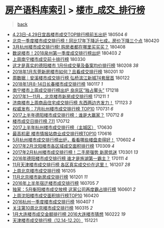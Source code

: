 [房产语料库索引](../../README.md)  > [楼市_成交_排行榜](楼市_成交_排行榜.md)
====
> [back](../README.md)

- [4.23日-4.29日宜昌楼市成交TOP排行榜前五出炉](http://jkwz.applinzi.com/ittc/7099177621680292881.html#4.23%E6%97%A5-4.29%E6%97%A5%E5%AE%9C%E6%98%8C%E6%A5%BC%E5%B8%82%E6%88%90%E4%BA%A4TOP%E6%8E%92%E8%A1%8C%E6%A6%9C%E5%89%8D%E4%BA%94%E5%87%BA%E7%82%89) 180504 *6* 
- [北京一季度楼市成交排行榜！同比17年下降近七成，房价下降三个点](http://jkwz.applinzi.com/ittc/7094013780692567051.html#%E5%8C%97%E4%BA%AC%E4%B8%80%E5%AD%A3%E5%BA%A6%E6%A5%BC%E5%B8%82%E6%88%90%E4%BA%A4%E6%8E%92%E8%A1%8C%E6%A6%9C%EF%BC%81%E5%90%8C%E6%AF%9417%E5%B9%B4%E4%B8%8B%E9%99%8D%E8%BF%91%E4%B8%83%E6%88%90%EF%BC%8C%E6%88%BF%E4%BB%B7%E4%B8%8B%E9%99%8D%E4%B8%89%E4%B8%AA%E7%82%B9) 180420  
- [3月杭州楼市成交排行榜! 购房者都在哪里买买买？](http://jkwz.applinzi.com/ittc/7089609284528899089.html#3%E6%9C%88%E6%9D%AD%E5%B7%9E%E6%A5%BC%E5%B8%82%E6%88%90%E4%BA%A4%E6%8E%92%E8%A1%8C%E6%A6%9C%21+%E8%B4%AD%E6%88%BF%E8%80%85%E9%83%BD%E5%9C%A8%E5%93%AA%E9%87%8C%E4%B9%B0%E4%B9%B0%E4%B9%B0%EF%BC%9F) 180408  
- [数说楼市！2018泉州第一季度成交排行榜出炉](http://jkwz.applinzi.com/ittc/7087803251917587467.html#%E6%95%B0%E8%AF%B4%E6%A5%BC%E5%B8%82%EF%BC%812018%E6%B3%89%E5%B7%9E%E7%AC%AC%E4%B8%80%E5%AD%A3%E5%BA%A6%E6%88%90%E4%BA%A4%E6%8E%92%E8%A1%8C%E6%A6%9C%E5%87%BA%E7%82%89) 180403 *2* 
- [上周南宁楼市成交前十排行榜](http://jkwz.applinzi.com/ittc/7086215149306512394.html#%E4%B8%8A%E5%91%A8%E5%8D%97%E5%AE%81%E6%A5%BC%E5%B8%82%E6%88%90%E4%BA%A4%E5%89%8D%E5%8D%81%E6%8E%92%E8%A1%8C%E6%A6%9C) 180330  
- [这才是真实的德阳楼市 1月份成交量及备案均价排行榜](http://jkwz.applinzi.com/ittc/7067666385696457734.html#%E8%BF%99%E6%89%8D%E6%98%AF%E7%9C%9F%E5%AE%9E%E7%9A%84%E5%BE%B7%E9%98%B3%E6%A5%BC%E5%B8%82+1%E6%9C%88%E4%BB%BD%E6%88%90%E4%BA%A4%E9%87%8F%E5%8F%8A%E5%A4%87%E6%A1%88%E5%9D%87%E4%BB%B7%E6%8E%92%E8%A1%8C%E6%A6%9C) 180208 *38* 
- [2018年1月东莞新房楼市如何？且看成交排行榜](http://jkwz.applinzi.com/ittc/7065136383457231882.html#2018%E5%B9%B41%E6%9C%88%E4%B8%9C%E8%8E%9E%E6%96%B0%E6%88%BF%E6%A5%BC%E5%B8%82%E5%A6%82%E4%BD%95%EF%BC%9F%E4%B8%94%E7%9C%8B%E6%88%90%E4%BA%A4%E6%8E%92%E8%A1%8C%E6%A6%9C) 180201 *10* 
- [周数据｜安溪楼市成交排行榜 弘桥滨江新城74套居首](http://jkwz.applinzi.com/ittc/7061481965629211658.html#%E5%91%A8%E6%95%B0%E6%8D%AE%EF%BD%9C%E5%AE%89%E6%BA%AA%E6%A5%BC%E5%B8%82%E6%88%90%E4%BA%A4%E6%8E%92%E8%A1%8C%E6%A6%9C+%E5%BC%98%E6%A1%A5%E6%BB%A8%E6%B1%9F%E6%96%B0%E5%9F%8E74%E5%A5%97%E5%B1%85%E9%A6%96) 180122  
- [2018年1月8-14日长春楼市成交排行榜](http://jkwz.applinzi.com/ittc/7059553509794382859.html#2018%E5%B9%B41%E6%9C%888-14%E6%97%A5%E9%95%BF%E6%98%A5%E6%A5%BC%E5%B8%82%E6%88%90%E4%BA%A4%E6%8E%92%E8%A1%8C%E6%A6%9C) 180117 *1* 
- [南宁楼市上周成交排行榜出炉 良庆区“独占鳌头”](http://jkwz.applinzi.com/ittc/7048428338429821969.html#%E5%8D%97%E5%AE%81%E6%A5%BC%E5%B8%82%E4%B8%8A%E5%91%A8%E6%88%90%E4%BA%A4%E6%8E%92%E8%A1%8C%E6%A6%9C%E5%87%BA%E7%82%89+%E8%89%AF%E5%BA%86%E5%8C%BA%E2%80%9C%E7%8B%AC%E5%8D%A0%E9%B3%8C%E5%A4%B4%E2%80%9D) 171218  
- [2017年1—11月，北京楼市新房成交排行榜](http://jkwz.applinzi.com/ittc/7045746302661428241.html#2017%E5%B9%B41%E2%80%9411%E6%9C%88%EF%BC%8C%E5%8C%97%E4%BA%AC%E6%A5%BC%E5%B8%82%E6%96%B0%E6%88%BF%E6%88%90%E4%BA%A4%E6%8E%92%E8%A1%8C%E6%A6%9C) 171211 *1* 
- [济南楼市上周商品住宅成交排行榜 东西两边齐发力！](http://jkwz.applinzi.com/ittc/7039047136077939728.html#%E6%B5%8E%E5%8D%97%E6%A5%BC%E5%B8%82%E4%B8%8A%E5%91%A8%E5%95%86%E5%93%81%E4%BD%8F%E5%AE%85%E6%88%90%E4%BA%A4%E6%8E%92%E8%A1%8C%E6%A6%9C+%E4%B8%9C%E8%A5%BF%E4%B8%A4%E8%BE%B9%E9%BD%90%E5%8F%91%E5%8A%9B%EF%BC%81) 171123 *3* 
- [权威发布：7月杭州楼市成交排行榜 TOP10](http://jkwz.applinzi.com/ittc/6996584972805473297.html#%E6%9D%83%E5%A8%81%E5%8F%91%E5%B8%83%EF%BC%9A7%E6%9C%88%E6%9D%AD%E5%B7%9E%E6%A5%BC%E5%B8%82%E6%88%90%E4%BA%A4%E6%8E%92%E8%A1%8C%E6%A6%9C+TOP10) 170731 *6* 
- [2017上半年德阳楼市成交排行榜：谁是大赢家？](http://jkwz.applinzi.com/ittc/6989487315368805393.html#2017%E4%B8%8A%E5%8D%8A%E5%B9%B4%E5%BE%B7%E9%98%B3%E6%A5%BC%E5%B8%82%E6%88%90%E4%BA%A4%E6%8E%92%E8%A1%8C%E6%A6%9C%EF%BC%9A%E8%B0%81%E6%98%AF%E5%A4%A7%E8%B5%A2%E5%AE%B6%EF%BC%9F) 170712 *8* 
- [楼市成交日排行榜 7.11](http://jkwz.applinzi.com/ittc/6989319045961483281.html#%E6%A5%BC%E5%B8%82%E6%88%90%E4%BA%A4%E6%97%A5%E6%8E%92%E8%A1%8C%E6%A6%9C+7.11) 170712  
- [2017上半年杭州楼市成交排行榜（主城区）](http://jkwz.applinzi.com/ittc/6985104390774850565.html#2017%E4%B8%8A%E5%8D%8A%E5%B9%B4%E6%9D%AD%E5%B7%9E%E6%A5%BC%E5%B8%82%E6%88%90%E4%BA%A4%E6%8E%92%E8%A1%8C%E6%A6%9C%EF%BC%88%E4%B8%BB%E5%9F%8E%E5%8C%BA%EF%BC%89) 170630  
- [最高机密 楼市情报站商业成交排行榜TOP10](http://jkwz.applinzi.com/ittc/6979705130596172804.html#%E6%9C%80%E9%AB%98%E6%9C%BA%E5%AF%86+%E6%A5%BC%E5%B8%82%E6%83%85%E6%8A%A5%E7%AB%99%E5%95%86%E4%B8%9A%E6%88%90%E4%BA%A4%E6%8E%92%E8%A1%8C%E6%A6%9CTOP10) 170616  
- [5月杭州楼市成交排行榜出炉，看看哪些楼盘卖得好！](http://jkwz.applinzi.com/ittc/6974587524230939653.html#5%E6%9C%88%E6%9D%AD%E5%B7%9E%E6%A5%BC%E5%B8%82%E6%88%90%E4%BA%A4%E6%8E%92%E8%A1%8C%E6%A6%9C%E5%87%BA%E7%82%89%EF%BC%8C%E7%9C%8B%E7%9C%8B%E5%93%AA%E4%BA%9B%E6%A5%BC%E7%9B%98%E5%8D%96%E5%BE%97%E5%A5%BD%EF%BC%81) 170602 *4* 
- [2017年2月沈阳楼市各区域成交面积排行榜](http://jkwz.applinzi.com/ittc/6943078720381387781.html#2017%E5%B9%B42%E6%9C%88%E6%B2%88%E9%98%B3%E6%A5%BC%E5%B8%82%E5%90%84%E5%8C%BA%E5%9F%9F%E6%88%90%E4%BA%A4%E9%9D%A2%E7%A7%AF%E6%8E%92%E8%A1%8C%E6%A6%9C) 170309 *4* 
- [2017年2月杭州楼市成交排行榜！二手房强势 新房低迷](http://jkwz.applinzi.com/ittc/6940007684442162181.html#2017%E5%B9%B42%E6%9C%88%E6%9D%AD%E5%B7%9E%E6%A5%BC%E5%B8%82%E6%88%90%E4%BA%A4%E6%8E%92%E8%A1%8C%E6%A6%9C%EF%BC%81%E4%BA%8C%E6%89%8B%E6%88%BF%E5%BC%BA%E5%8A%BF+%E6%96%B0%E6%88%BF%E4%BD%8E%E8%BF%B7) 170301 *13* 
- [2016年德阳楼市成交排行榜 谁才是旌湖第一霸主？](http://jkwz.applinzi.com/ittc/6921796888423826436.html#2016%E5%B9%B4%E5%BE%B7%E9%98%B3%E6%A5%BC%E5%B8%82%E6%88%90%E4%BA%A4%E6%8E%92%E8%A1%8C%E6%A6%9C+%E8%B0%81%E6%89%8D%E6%98%AF%E6%97%8C%E6%B9%96%E7%AC%AC%E4%B8%80%E9%9C%B8%E4%B8%BB%EF%BC%9F) 170111 *4* 
- [11月天津楼市成交排行榜 各区真实成交价在这里！](http://jkwz.applinzi.com/ittc/6908811511006233605.html#11%E6%9C%88%E5%A4%A9%E6%B4%A5%E6%A5%BC%E5%B8%82%E6%88%90%E4%BA%A4%E6%8E%92%E8%A1%8C%E6%A6%9C+%E5%90%84%E5%8C%BA%E7%9C%9F%E5%AE%9E%E6%88%90%E4%BA%A4%E4%BB%B7%E5%9C%A8%E8%BF%99%E9%87%8C%EF%BC%81) 161207 *28* 
- [上周北京楼市成交排行榜](http://jkwz.applinzi.com/ittc/6908148281816646660.html#%E4%B8%8A%E5%91%A8%E5%8C%97%E4%BA%AC%E6%A5%BC%E5%B8%82%E6%88%90%E4%BA%A4%E6%8E%92%E8%A1%8C%E6%A6%9C) 161205  
- [11月北京楼市新房成交排行榜](http://jkwz.applinzi.com/ittc/6906633958359303173.html#11%E6%9C%88%E5%8C%97%E4%BA%AC%E6%A5%BC%E5%B8%82%E6%96%B0%E6%88%BF%E6%88%90%E4%BA%A4%E6%8E%92%E8%A1%8C%E6%A6%9C) 161201 *11* 
- [2016年上半年宿迁楼市成交排行榜](http://jkwz.applinzi.com/ittc/6851384823725425669.html#2016%E5%B9%B4%E4%B8%8A%E5%8D%8A%E5%B9%B4%E5%AE%BF%E8%BF%81%E6%A5%BC%E5%B8%82%E6%88%90%E4%BA%A4%E6%8E%92%E8%A1%8C%E6%A6%9C) 160705 *7* 
- [独家：5月衡阳楼市成交放榜 这家公司再度霸占排行榜](http://jkwz.applinzi.com/ittc/6838692624386753541.html#%E7%8B%AC%E5%AE%B6%EF%BC%9A5%E6%9C%88%E8%A1%A1%E9%98%B3%E6%A5%BC%E5%B8%82%E6%88%90%E4%BA%A4%E6%94%BE%E6%A6%9C+%E8%BF%99%E5%AE%B6%E5%85%AC%E5%8F%B8%E5%86%8D%E5%BA%A6%E9%9C%B8%E5%8D%A0%E6%8E%92%E8%A1%8C%E6%A6%9C) 160601 *2* 
- [上周沈阳楼市成交面积排行榜TOP10](http://jkwz.applinzi.com/ittc/6823086366032135172.html#%E4%B8%8A%E5%91%A8%E6%B2%88%E9%98%B3%E6%A5%BC%E5%B8%82%E6%88%90%E4%BA%A4%E9%9D%A2%E7%A7%AF%E6%8E%92%E8%A1%8C%E6%A6%9CTOP10) 160420  
- [2016杭州一季度楼市成交排行榜](http://jkwz.applinzi.com/ittc/6818359105508869124.html#2016%E6%9D%AD%E5%B7%9E%E4%B8%80%E5%AD%A3%E5%BA%A6%E6%A5%BC%E5%B8%82%E6%88%90%E4%BA%A4%E6%8E%92%E8%A1%8C%E6%A6%9C) 160407 *1* 
- [关注第10周北京楼市成交排行榜](http://jkwz.applinzi.com/ittc/6809844984127685637.html#%E5%85%B3%E6%B3%A8%E7%AC%AC10%E5%91%A8%E5%8C%97%E4%BA%AC%E6%A5%BC%E5%B8%82%E6%88%90%E4%BA%A4%E6%8E%92%E8%A1%8C%E6%A6%9C) 160315 *2* 
- [1月大连楼市成交金额排行榜 2016大连楼市猜想](http://jkwz.applinzi.com/ittc/6801709585396139012.html#1%E6%9C%88%E5%A4%A7%E8%BF%9E%E6%A5%BC%E5%B8%82%E6%88%90%E4%BA%A4%E9%87%91%E9%A2%9D%E6%8E%92%E8%A1%8C%E6%A6%9C+2016%E5%A4%A7%E8%BF%9E%E6%A5%BC%E5%B8%82%E7%8C%9C%E6%83%B3) 160222 *19* 
- [天津楼市成交排行榜（12.14-12.20）](http://jkwz.applinzi.com/ittc/6778216198340871172.html#%E5%A4%A9%E6%B4%A5%E6%A5%BC%E5%B8%82%E6%88%90%E4%BA%A4%E6%8E%92%E8%A1%8C%E6%A6%9C%EF%BC%8812.14-12.20%EF%BC%89) 151221  
